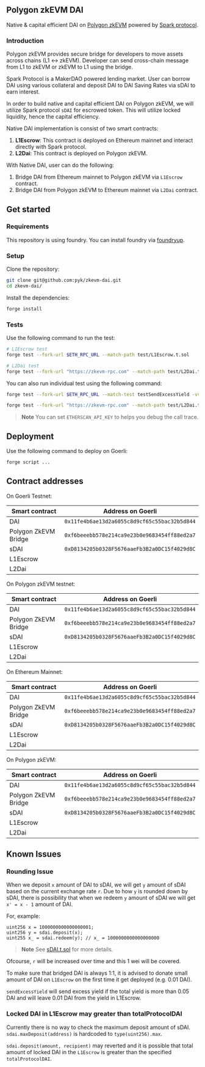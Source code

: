## Polygon zkEVM DAI

Native & capital efficient DAI on
[Polygon zkEVM](https://polygon.technology/polygon-zkevm) powered by
[Spark protocol](https://www.sparkprotocol.io/).

### Introduction

Polygon zkEVM provides secure bridge for developers to move assets across chains
(L1 <-> zkEVM). Developer can send cross-chain message from L1 to zkEVM or zkEVM
to L1 using the bridge.

Spark Protocol is a MakerDAO powered lending market. User can borrow DAI using
various collateral and deposit DAI to DAI Saving Rates via sDAI to earn interest.

In order to build native and capital efficient DAI on Polygon zkEVM, we will
utilize Spark protocol `sDAI` for escrowed token. This will utilize locked
liquidity, hence the capital efficiency.

Native DAI implementation is consist of two smart contracts:

1. **L1Escrow**: This contract is deployed on Ethereum mainnet and interact
   directly with Spark protocol.
2. **L2Dai**: This contract is deployed on Polygon zkEVM.

With Native DAI, user can do the following:

1. Bridge DAI from Ethereum mainnet to Polygon zkEVM via `L1Escrow` contract.
2. Bridge DAI from Polygon zkEVM to Ethereum mainnet via `L2Dai` contract.

## Get started

### Requirements

This repository is using foundry. You can install foundry via
[foundryup](https://book.getfoundry.sh/getting-started/installation).

### Setup

Clone the repository:

```sh
git clone git@github.com:pyk/zkevm-dai.git
cd zkevm-dai/
```

Install the dependencies:

```sh
forge install
```

### Tests

Use the following command to run the test:

```sh
# L1Escrow test
forge test --fork-url $ETH_RPC_URL --match-path test/L1Escrow.t.sol

# L2Dai test
forge test --fork-url "https://zkevm-rpc.com" --match-path test/L2Dai.t.sol
```

You can also run individual test using the following command:

```sh
forge test --fork-url $ETH_RPC_URL --match-test testSendExcessYield -vvvv

forge test --fork-url "https://zkevm-rpc.com" --match-path test/L2Dai.t.sol --match-test testBridgeWithMockedBridge -vvvv
```

> **Note**
> You can set `ETHERSCAN_API_KEY` to helps you debug the call trace.

## Deployment

Use the following command to deploy on Goerli:

```sh
forge script ...
```

## Contract addresses

On Goerli Testnet:

| Smart contract       | Address on Goerli                            |
| -------------------- | -------------------------------------------- |
| DAI                  | `0x11fe4b6ae13d2a6055c8d9cf65c55bac32b5d844` |
| Polygon ZkEVM Bridge | `0xf6beeebb578e214ca9e23b0e9683454ff88ed2a7` |
| sDAI                 | `0xD8134205b0328F5676aaeFb3B2a0DC15f4029d8C` |
| L1Escrow             |                                              |
| L2Dai                |                                              |

On Polygon zkEVM testnet:

| Smart contract       | Address on Goerli                            |
| -------------------- | -------------------------------------------- |
| DAI                  | `0x11fe4b6ae13d2a6055c8d9cf65c55bac32b5d844` |
| Polygon ZkEVM Bridge | `0xf6beeebb578e214ca9e23b0e9683454ff88ed2a7` |
| sDAI                 | `0xD8134205b0328F5676aaeFb3B2a0DC15f4029d8C` |
| L1Escrow             |                                              |
| L2Dai                |                                              |

On Ethereum Mainnet:

| Smart contract       | Address on Goerli                            |
| -------------------- | -------------------------------------------- |
| DAI                  | `0x11fe4b6ae13d2a6055c8d9cf65c55bac32b5d844` |
| Polygon ZkEVM Bridge | `0xf6beeebb578e214ca9e23b0e9683454ff88ed2a7` |
| sDAI                 | `0xD8134205b0328F5676aaeFb3B2a0DC15f4029d8C` |
| L1Escrow             |                                              |
| L2Dai                |                                              |

On Polygon zkEVM:

| Smart contract       | Address on Goerli                            |
| -------------------- | -------------------------------------------- |
| DAI                  | `0x11fe4b6ae13d2a6055c8d9cf65c55bac32b5d844` |
| Polygon ZkEVM Bridge | `0xf6beeebb578e214ca9e23b0e9683454ff88ed2a7` |
| sDAI                 | `0xD8134205b0328F5676aaeFb3B2a0DC15f4029d8C` |
| L1Escrow             |                                              |
| L2Dai                |                                              |

## Known Issues

### Rounding Issue

When we deposit `x` amount of DAI to sDAI, we will get `y` amount of sDAI based
on the current exchange rate `r`. Due to how `y` is rounded down by sDAI, there
is possibility that when we redeem `y` amount of sDAI we will get `x' = x - 1`
amount of DAI.

For, example:

```solidity
uint256 x = 1000000000000000001;
uint256 y = sdai.deposit(x);
uint255 x_ = sdai.redeem(y); // x_ = 1000000000000000000
```

> **Note**
> See [sDAI.t.sol](./test/sDAI.t.sol) for more details.

Ofcourse, `r` will be increased over time and this 1 wei will be covered.

To make sure that bridged DAI is always 1:1, it is advised to donate small
amount of DAI on `L1Escrow` on the first time it get deployed (e.g. 0.01 DAI).

`sendExcessYield` will send excess yield if the total yield is more than
0.05 DAI and will leave 0.01 DAI from the yield in L1Escrow.

### Locked DAI in L1Escrow may greater than totalProtocolDAI

Currently there is no way to check the maximum deposit amount of sDAI.
`sdai.maxDeposit(address)` is hardcoded to `type(uint256).max`.

`sdai.deposit(amount, recipient)` may reverted and it is possible that total
amount of locked DAI in the `L1Escrow` is greater than the specified
`totalProtocolDAI`.
